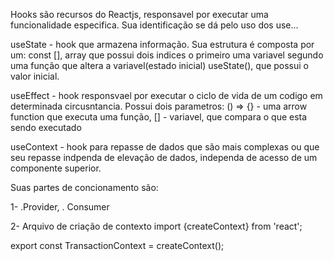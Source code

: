Hooks são recursos do Reactjs, responsavel por executar uma
funcionalidade especifica. Sua identificação se dá pelo uso
dos use...

useState - hook que armazena informação. Sua estrutura é composta
por um: 
const [], array que possui dois indices o primeiro uma variavel
segundo uma função que altera a variavel(estado inicial)
useState(), que possui o valor inicial.

useEffect - hook responsvael por executar o ciclo de vida de um
codigo em determinada circusntancia. Possui dois parametros:
() => {} - uma arrow function que executa uma função,
[] - variavel, que compara o que esta sendo executado

useContext - hook para repasse de dados que são mais complexas ou
que seu repasse indpenda de elevação de dados, independa de acesso
de um componente superior.

Suas partes de concionamento são:

1- .Provider, . Consumer

2- Arquivo de criação de contexto
import {createContext} from 'react';

export const TransactionContext = createContext();
